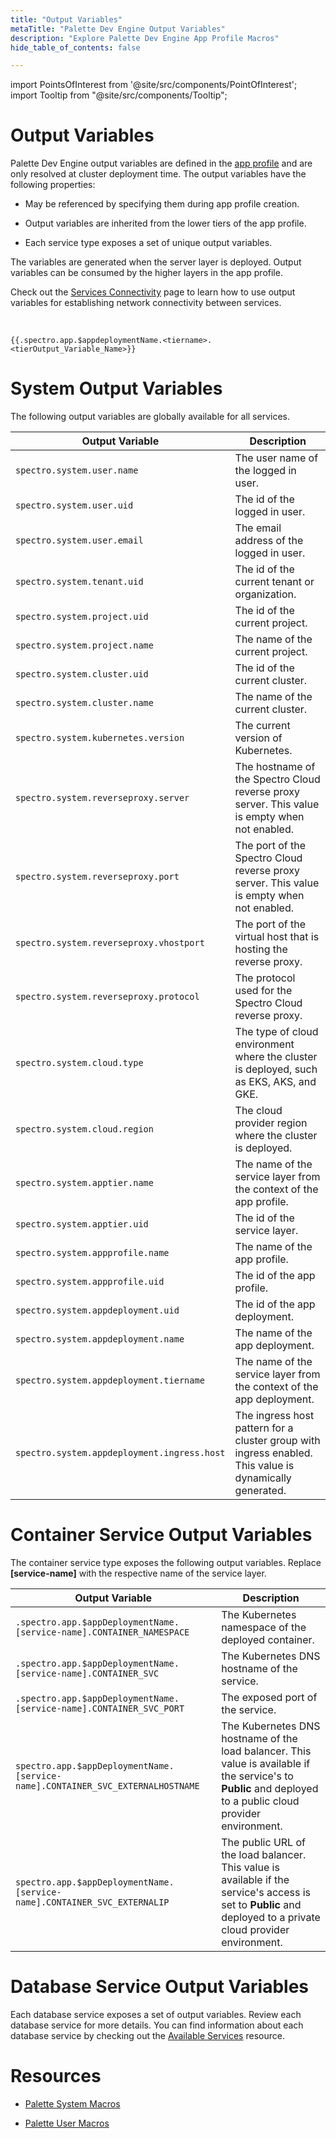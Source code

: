 ```yaml
---
title: "Output Variables"
metaTitle: "Palette Dev Engine Output Variables"
description: "Explore Palette Dev Engine App Profile Macros"
hide_table_of_contents: false

---
```





import PointsOfInterest from '@site/src/components/PointOfInterest';
import Tooltip from "@site/src/components/Tooltip";


# Output Variables

Palette Dev Engine output variables are defined in the [app profile](/glossary-all#appprofile) and are only resolved at cluster deployment time. The output variables have the following properties:

* May be referenced by specifying them during app profile creation.

* Output variables are inherited from the lower tiers of the app profile.

* Each service type exposes a set of unique output variables. 



The variables are generated when the server layer is deployed. Output variables can be consumed by the higher layers in the app profile. 

Check out the [Services Connectivity](/devx/app-profile/services/connectivity) page to learn how to use output variables for establishing network connectivity between services.


<br /> 


```
{{.spectro.app.$appdeploymentName.<tiername>.<tierOutput_Variable_Name>}}
```

# System Output Variables

The following output variables are globally available for all services.

| Output Variable | Description |
| --- | --- |
| `spectro.system.user.name` | The user name of the logged in user. |
| `spectro.system.user.uid` | The id of the logged in user.|
| `spectro.system.user.email` | The email address of the logged in user. |
| `spectro.system.tenant.uid `| The id of the current tenant or organization. |
| `spectro.system.project.uid` | The id of the current project. |
| `spectro.system.project.name` | The name of the current project. |
| `spectro.system.cluster.uid` |  The id of the current cluster. |
| `spectro.system.cluster.name` | The name of the current cluster. |
| `spectro.system.kubernetes.version` | The current version of Kubernetes. |
| `spectro.system.reverseproxy.server` | The hostname of the Spectro Cloud reverse proxy server. This value is empty when not enabled. |
| `spectro.system.reverseproxy.port` | The port of the Spectro Cloud reverse proxy server. This value is empty when not enabled. |
| `spectro.system.reverseproxy.vhostport` | The port of the virtual host that is hosting the reverse proxy. |
| `spectro.system.reverseproxy.protocol` | The protocol used for the Spectro Cloud reverse proxy. |
| `spectro.system.cloud.type` | The type of cloud environment where the cluster is deployed, such as EKS, AKS, and GKE. |
| `spectro.system.cloud.region` |  The cloud provider region where the cluster is deployed.|
| `spectro.system.apptier.name` | The name of the service layer from the context of the app profile. |
| `spectro.system.apptier.uid` | The id of the service layer. |
| `spectro.system.appprofile.name` | The name of the app profile. |
| `spectro.system.appprofile.uid` |  The  id of the app profile. |
| `spectro.system.appdeployment.uid` | The id of the app deployment.  |
| `spectro.system.appdeployment.name` | The name of the app deployment. |
| `spectro.system.appdeployment.tiername` | The name of the service layer from the context of the app deployment. |
| `spectro.system.appdeployment.ingress.host` | The ingress host pattern for a cluster group with ingress enabled. This value is dynamically generated. |

# Container Service Output Variables

The container service type exposes the following output variables. Replace **[service-name]** with the respective name of the service layer.

| Output Variable | Description |
| --- | --- |
| `.spectro.app.$appDeploymentName.[service-name].CONTAINER_NAMESPACE` | The Kubernetes namespace of the deployed container.  |
|`.spectro.app.$appDeploymentName.[service-name].CONTAINER_SVC`  | The Kubernetes DNS hostname of the service. |
|`.spectro.app.$appDeploymentName.[service-name].CONTAINER_SVC_PORT`  | The exposed port of the service. |
| `spectro.app.$appDeploymentName.[service-name].CONTAINER_SVC_EXTERNALHOSTNAME`| The Kubernetes DNS hostname of the load balancer. This value is available if the service's  to **Public** and deployed to a public cloud provider environment. |
|`spectro.app.$appDeploymentName.[service-name].CONTAINER_SVC_EXTERNALIP`| The public URL of the load balancer. This value is available if the service's access is set to **Public** and deployed to a private cloud provider environment.|

# Database Service Output Variables

Each database service exposes a set of output variables. Review each database service for more details. You can find information about each database service by checking out the [Available Services](/devx/app-profile/services/service-listings) resource.

# Resources

* [Palette System Macros](/registries-and-packs/pack-constraints#packmacros)

* [Palette User Macros](/clusters/cluster-management/macros#overview)
<br />
